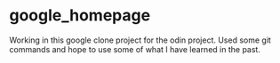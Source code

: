 # google_homepage

Working in this google clone project for the odin project. Used some git commands and hope to use some of what I have learned in the past. 